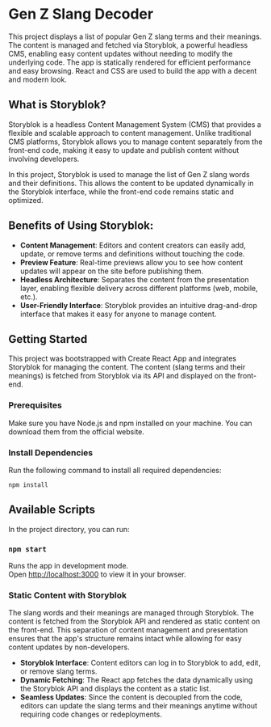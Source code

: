# Gen Z Slang Decoder

This project displays a list of popular Gen Z slang terms and their meanings. The content is managed and fetched via Storyblok, a powerful headless CMS, enabling easy content updates without needing to modify the underlying code. The app is statically rendered for efficient performance and easy browsing. React and CSS are used to build the app with a decent and modern look.

## What is Storyblok?

Storyblok is a headless Content Management System (CMS) that provides a flexible and scalable approach to content management. Unlike traditional CMS platforms, Storyblok allows you to manage content separately from the front-end code, making it easy to update and publish content without involving developers.

In this project, Storyblok is used to manage the list of Gen Z slang words and their definitions. This allows the content to be updated dynamically in the Storyblok interface, while the front-end code remains static and optimized.

## Benefits of Using Storyblok:
- **Content Management**: Editors and content creators can easily add, update, or remove terms and definitions without touching the code.
- **Preview Feature**: Real-time previews allow you to see how content updates will appear on the site before publishing them.
- **Headless Architecture**: Separates the content from the presentation layer, enabling flexible delivery across different platforms (web, mobile, etc.).
- **User-Friendly Interface**: Storyblok provides an intuitive drag-and-drop interface that makes it easy for anyone to manage content.

## Getting Started

This project was bootstrapped with Create React App and integrates Storyblok for managing the content. The content (slang terms and their meanings) is fetched from Storyblok via its API and displayed on the front-end.

### Prerequisites

Make sure you have Node.js and npm installed on your machine. You can download them from the official website.

### Install Dependencies

Run the following command to install all required dependencies:

`npm install`

## Available Scripts

In the project directory, you can run:

### `npm start`
Runs the app in development mode.  
Open [http://localhost:3000](http://localhost:3000) to view it in your browser.

### Static Content with Storyblok

The slang words and their meanings are managed through Storyblok. The content is fetched from the Storyblok API and rendered as static content on the front-end. This separation of content management and presentation ensures that the app's structure remains intact while allowing for easy content updates by non-developers.

- **Storyblok Interface**: Content editors can log in to Storyblok to add, edit, or remove slang terms.
- **Dynamic Fetching**: The React app fetches the data dynamically using the Storyblok API and displays the content as a static list.
- **Seamless Updates**: Since the content is decoupled from the code, editors can update the slang terms and their meanings anytime without requiring code changes or redeployments.


